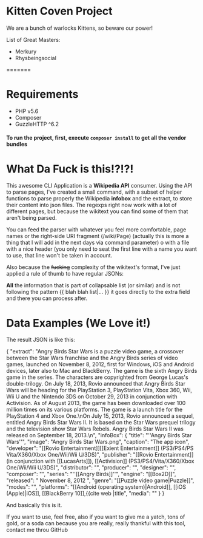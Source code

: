 Kitten Coven Project
====================

We are a bunch of warlocks Kittens, so beware our power!

List of Great Masters:

* Merkury
* Rhysbeingsocial

=======
# Requirements
* PHP v5.6
* Composer
* GuzzleHTTP ^6.2

#### To run the project, first, execute `composer install` to get all the vendor bundles

What Da Fuck is this!?!?!
=========================
This awesome CLI Application is a **Wikipedia API** consumer.
Using the API to parse pages, I've created a small command, with a 
subset of helper functions to parse properly the Wikipedia __infobox__
and the extract, to store their content into json files. The regexps
right now work with a lot of different pages, but because the wikitext
you can find some of them that aren't being parsed.

You can feed the parser with whatever you feel more comfortable, 
page names or the right-side URI fragment (/wiki/Page) (actually this 
is more a thing that I will add in the next days via command parameter)
o with a file with a nice header (you only need to seat the first line
with a name you want to use, that line won't be taken in account.

Also because the <del>fucking</del> complexity of the wikitext's format, 
I've just applied a rule of thumb to have regular JSONs:

__All__ the information that is part of collapsable list (or similar)
and is not following the pattern {{ blah blah list|... }} it goes
directly to the extra field and there you can process after.

Data Examples (We Love it!)
===========================

The result JSON is like this:

{
    "extract": "Angry Birds Star Wars is a puzzle video game, a crossover between the Star Wars franchise and the Angry Birds series of video games, launched on November 8, 2012, first for Windows, iOS and Android devices, later also to Mac and BlackBerry. The game is the sixth Angry Birds game in the series. The characters are copyrighted from George Lucas's double-trilogy. On July 18, 2013, Rovio announced that Angry Birds Star Wars will be heading for the PlayStation 3, PlayStation Vita, Xbox 360, Wii, Wii U and the Nintendo 3DS on October 29, 2013 in conjunction with Activision. As of August 2013, the game has been downloaded over 100 million times on its various platforms. The game is a launch title for the PlayStation 4 and Xbox One.\nOn July 15, 2013, Rovio announced a sequel, entitled Angry Birds Star Wars II. It is based on the Star Wars prequel trilogy and the television show Star Wars Rebels. Angry Birds Star Wars II was released on September 18, 2013.\n",
    "infoBox": {
        "title": "''Angry Birds Star Wars''",
        "image": "Angry Birds Star Wars.png",
        "caption": "The app icon",
        "developer": "[[Rovio Entertainment]][[Exient Entertainment]] (PS3\/PS4\/PS Vita\/X360\/Xbox One\/Wii\/Wii U\/3DS)",
        "publisher": "[[Rovio Entertainment]] (in conjunction with [[LucasArts]]), [[Activision]] (PS3\/PS4\/Vita\/X360\/Xbox One\/Wii\/Wii U\/3DS)",
        "distributor": "",
        "producer": "",
        "designer": "",
        "composer": "",
        "series": "''[[Angry Birds]]''",
        "engine": "[[Box2D]]",
        "released": " November 8, 2012 ",
        "genre": "[[Puzzle video game|Puzzle]]",
        "modes": "",
        "platforms": "[[Android (operating system)|Android]], [[iOS (Apple)|iOS]], [[BlackBerry 10]],{{cite web |title",
        "media": ""
    }
}

And basically this is it.

If you want to use, feel free, also if you want to give me a yatch, 
tons of gold, or a soda can because you are really, really thankful 
with this tool, contact me throu GitHub

